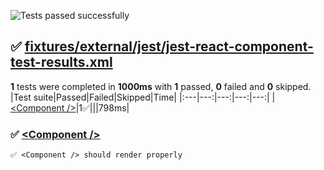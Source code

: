 ![Tests passed successfully](https://img.shields.io/badge/tests-1%20passed-success)
## ✅ <a id="user-content-r0" href="#r0">fixtures/external/jest/jest-react-component-test-results.xml</a>
**1** tests were completed in **1000ms** with **1** passed, **0** failed and **0** skipped.
|Test suite|Passed|Failed|Skipped|Time|
|:---|---:|---:|---:|---:|
|[\<Component /\>](#r0s0)|1✅|||798ms|
### ✅ <a id="user-content-r0s0" href="#r0s0">\<Component /\></a>
```
✅ <Component /> should render properly
```